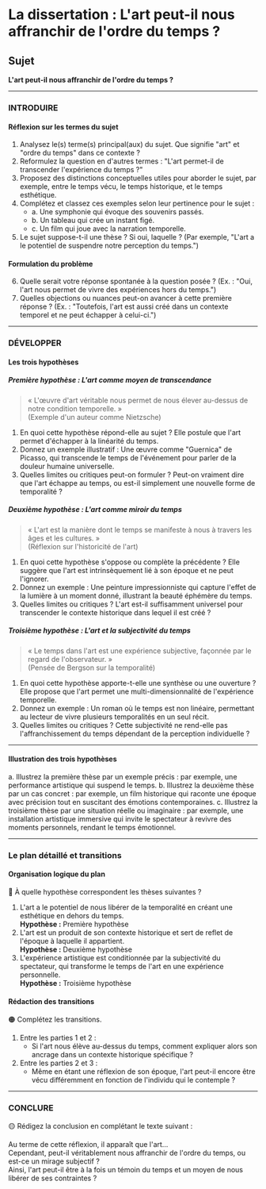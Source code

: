 # La dissertation : L'art peut-il nous affranchir de l'ordre du temps ?

## Sujet
**L'art peut-il nous affranchir de l'ordre du temps ?**

---

### INTRODUIRE

#### Réflexion sur les termes du sujet

1. Analysez le(s) terme(s) principal(aux) du sujet. Que signifie "art" et "ordre du temps" dans ce contexte ?
2. Reformulez la question en d'autres termes : "L'art permet-il de transcender l'expérience du temps ?"
3. Proposez des distinctions conceptuelles utiles pour aborder le sujet, par exemple, entre le temps vécu, le temps historique, et le temps esthétique.
4. Complétez et classez ces exemples selon leur pertinence pour le sujet :
   - a. Une symphonie qui évoque des souvenirs passés.
   - b. Un tableau qui crée un instant figé.
   - c. Un film qui joue avec la narration temporelle.
5. Le sujet suppose-t-il une thèse ? Si oui, laquelle ? (Par exemple, "L'art a le potentiel de suspendre notre perception du temps.")

#### Formulation du problème

6. Quelle serait votre réponse spontanée à la question posée ? (Ex. : "Oui, l'art nous permet de vivre des expériences hors du temps.")
7. Quelles objections ou nuances peut-on avancer à cette première réponse ? (Ex. : "Toutefois, l'art est aussi créé dans un contexte temporel et ne peut échapper à celui-ci.")

---

### DÉVELOPPER

#### Les trois hypothèses

##### Première hypothèse : L'art comme moyen de transcendance

> « L'œuvre d'art véritable nous permet de nous élever au-dessus de notre condition temporelle. »  
> (Exemple d'un auteur comme Nietzsche)

1. En quoi cette hypothèse répond-elle au sujet ? Elle postule que l'art permet d'échapper à la linéarité du temps.
2. Donnez un exemple illustratif : Une œuvre comme "Guernica" de Picasso, qui transcende le temps de l'événement pour parler de la douleur humaine universelle.
3. Quelles limites ou critiques peut-on formuler ? Peut-on vraiment dire que l'art échappe au temps, ou est-il simplement une nouvelle forme de temporalité ?

##### Deuxième hypothèse : L'art comme miroir du temps

> « L'art est la manière dont le temps se manifeste à nous à travers les âges et les cultures. »  
> (Réflexion sur l'historicité de l'art)

1. En quoi cette hypothèse s'oppose ou complète la précédente ? Elle suggère que l'art est intrinsèquement lié à son époque et ne peut l'ignorer.
2. Donnez un exemple : Une peinture impressionniste qui capture l'effet de la lumière à un moment donné, illustrant la beauté éphémère du temps.
3. Quelles limites ou critiques ? L'art est-il suffisamment universel pour transcender le contexte historique dans lequel il est créé ?

##### Troisième hypothèse : L'art et la subjectivité du temps

> « Le temps dans l'art est une expérience subjective, façonnée par le regard de l'observateur. »  
> (Pensée de Bergson sur la temporalité)

1. En quoi cette hypothèse apporte-t-elle une synthèse ou une ouverture ? Elle propose que l'art permet une multi-dimensionnalité de l'expérience temporelle.
2. Donnez un exemple : Un roman où le temps est non linéaire, permettant au lecteur de vivre plusieurs temporalités en un seul récit.
3. Quelles limites ou critiques ? Cette subjectivité ne rend-elle pas l'affranchissement du temps dépendant de la perception individuelle ?

---

#### Illustration des trois hypothèses

a. Illustrez la première thèse par un exemple précis : par exemple, une performance artistique qui suspend le temps.
b. Illustrez la deuxième thèse par un cas concret : par exemple, un film historique qui raconte une époque avec précision tout en suscitant des émotions contemporaines.
c. Illustrez la troisième thèse par une situation réelle ou imaginaire : par exemple, une installation artistique immersive qui invite le spectateur à revivre des moments personnels, rendant le temps émotionnel.

---

### Le plan détaillé et transitions

#### Organisation logique du plan

🔴 À quelle hypothèse correspondent les thèses suivantes ?

1. L'art a le potentiel de nous libérer de la temporalité en créant une esthétique en dehors du temps.  
   **Hypothèse :** Première hypothèse
2. L'art est un produit de son contexte historique et sert de reflet de l'époque à laquelle il appartient.  
   **Hypothèse :** Deuxième hypothèse
3. L'expérience artistique est conditionnée par la subjectivité du spectateur, qui transforme le temps de l'art en une expérience personnelle.  
   **Hypothèse :** Troisième hypothèse

#### Rédaction des transitions

🟠 Complétez les transitions.

1. Entre les parties 1 et 2 :  
   - Si l'art nous élève au-dessus du temps, comment expliquer alors son ancrage dans un contexte historique spécifique ?
2. Entre les parties 2 et 3 :  
   - Même en étant une réflexion de son époque, l'art peut-il encore être vécu différemment en fonction de l'individu qui le contemple ?

---

### CONCLURE

🟡 Rédigez la conclusion en complétant le texte suivant :

Au terme de cette réflexion, il apparaît que l'art…  
Cependant, peut-il véritablement nous affranchir de l'ordre du temps, ou est-ce un mirage subjectif ?  
Ainsi, l'art peut-il être à la fois un témoin du temps et un moyen de nous libérer de ses contraintes ?